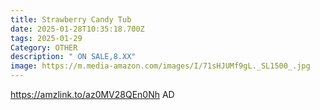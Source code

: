 ```yaml
---
title: Strawberry Candy Tub
date: 2025-01-28T10:35:18.700Z
tags: 2025-01-29
Category: OTHER
description: " ON SALE,8.XX"
image: https://m.media-amazon.com/images/I/71sHJUMf9gL._SL1500_.jpg
---
```

https://amzlink.to/az0MV28QEn0Nh   AD